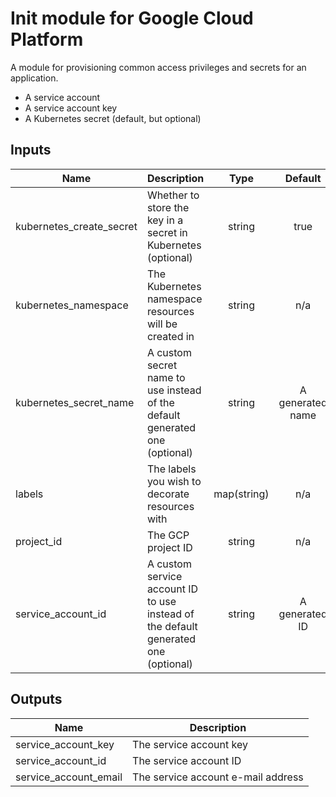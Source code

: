# Init module for Google Cloud Platform

A module for provisioning common access privileges and secrets for an application.

* A service account
* A service account key
* A Kubernetes secret (default, but optional)

## Inputs

| Name | Description | Type | Default | Required |
|------|-------------|:----:|:-----:|:-----:|
| kubernetes_create_secret | Whether to store the key in a secret in Kubernetes (optional) | string | true | no |
| kubernetes_namespace | The Kubernetes namespace resources will be created in | string | n/a | no |
| kubernetes_secret_name | A custom secret name to use instead of the default generated one (optional) | string | A generated name | no |
| labels | The labels you wish to decorate resources with | map(string) | n/a | yes |
| project_id | The GCP project ID | string | n/a | yes |
| service_account_id | A custom service account ID to use instead of the default generated one (optional) | string | A generated ID | no |

## Outputs

| Name | Description |
|------|-------------|
| service_account_key | The service account key |
| service_account_id | The service account ID |
| service_account_email | The service account e-mail address |

